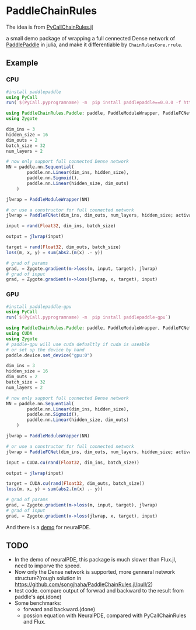 # PaddleChainRules

The idea is from [PyCallChainRules.jl](https://github.com/rejuvyesh/PyCallChainRules.jl)

a small demo package of wrapping a full cennected Dense network of [PaddlePaddle](https://github.com/PaddlePaddle/Paddle) in julia, and make it differentiable by `ChainRulesCore.rrule`.

## Example
### CPU
```julia
#install paddlepaddle
using PyCall
run(`$(PyCall.pyprogramname) -m  pip install paddlepaddle==0.0.0 -f https://www.paddlepaddle.org.cn/whl/linux/cpu-mkl/develop.html`)

using PaddleChainRules.Paddle: paddle, PaddleModuleWrapper, PaddleFCNet
using Zygote

dim_ins = 3
hidden_size = 16
dim_outs = 2
batch_size = 32
num_layers = 2

# now only support full connected Dense network
NN = paddle.nn.Sequential(
        paddle.nn.Linear(dim_ins, hidden_size),
        paddle.nn.Sigmoid(),
        paddle.nn.Linear(hidden_size, dim_outs)
    )

jlwrap = PaddleModuleWrapper(NN)

# or use a constructor for full connected network
jlwrap = PaddleFCNet(dim_ins, dim_outs, num_layers, hidden_size; activation="sigmoid")

input = rand(Float32, dim_ins, batch_size)

output = jlwrap(input)

target = rand(Float32, dim_outs, batch_size)
loss(m, x, y) = sum(abs2.(m(x) .- y))

# grad of params 
grad, = Zygote.gradient(m->loss(m, input, target), jlwrap)
# grad of input
grad, = Zygote.gradient(x->loss(jlwrap, x, target), input)
```

### GPU
```julia
#install paddlepaddle-gpu
using PyCall
run(`$(PyCall.pyprogramname) -m  pip install paddlepaddle-gpu`)

using PaddleChainRules.Paddle: paddle, PaddleModuleWrapper, PaddleFCNet
using CUDA
using Zygote
# paddle-gpu will use cuda defualtly if cuda is useable
# or set up the device by hand
paddle.device.set_device("gpu:0")

dim_ins = 3
hidden_size = 16
dim_outs = 2
batch_size = 32
num_layers = 2

# now only support full connected Dense network
NN = paddle.nn.Sequential(
        paddle.nn.Linear(dim_ins, hidden_size),
        paddle.nn.Sigmoid(),
        paddle.nn.Linear(hidden_size, dim_outs)
    )

jlwrap = PaddleModuleWrapper(NN)

# or use a constructor for full connected network
jlwrap = PaddleFCNet(dim_ins, dim_outs, num_layers, hidden_size; activation="sigmoid")

input = CUDA.cu(rand(Float32, dim_ins, batch_size))

output = jlwrap(input)

target = CUDA.cu(rand(Float32, dim_outs, batch_size))
loss(m, x, y) = sum(abs2.(m(x) .- y))

# grad of params 
grad, = Zygote.gradient(m->loss(m, input, target), jlwrap)
# grad of input
grad, = Zygote.gradient(x->loss(jlwrap, x, target), input)
```


And there is a [demo](examples/demo_neuralpde.jl) for neuralPDE.

## TODO
- In the demo of neuralPDE, this package is much slower than Flux.jl, need to imporve the speed.
- Now only the Dense network is supported, more genneral network structure?(rough solution in https://github.com/songjhaha/PaddleChainRules.jl/pull/2)
- test code. compare output of forwrad and backward to the result from paddle's api.(done)
- Some benchmarks:
    + forward and backward.(done)
    + possion equation with NeuralPDE, compared with PyCallChainRules and Flux.

